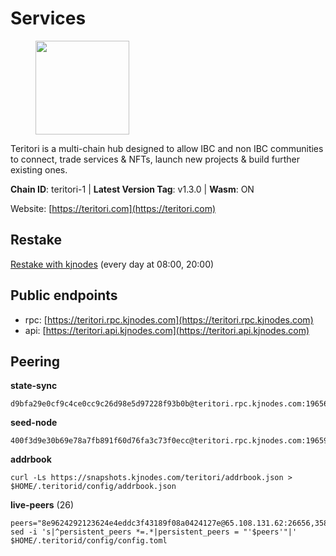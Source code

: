 # Services

<figure><img src="https://raw.githubusercontent.com/kj89/testnet_manuals/main/pingpub/logos/teritori.png" width="150" alt=""><figcaption></figcaption></figure>

Teritori is a multi-chain hub designed to allow IBC and non IBC communities  to connect, trade services & NFTs, launch new projects & build further existing ones.

**Chain ID**: teritori-1 | **Latest Version Tag**: v1.3.0 | **Wasm**: ON

Website: [https://teritori.com](https://teritori.com)

## Restake

[Restake with kjnodes](https://restake.app/teritori/torivaloper184ln03hkpt75uhrrr26f66kvcqvf4yn4nc2xjm) (every day at 08:00, 20:00)
## Public endpoints

* rpc: [https://teritori.rpc.kjnodes.com](https://teritori.rpc.kjnodes.com)
* api: [https://teritori.api.kjnodes.com](https://teritori.api.kjnodes.com)

## Peering

**state-sync**

```
d9bfa29e0cf9c4ce0cc9c26d98e5d97228f93b0b@teritori.rpc.kjnodes.com:19656
```

**seed-node**

```
400f3d9e30b69e78a7fb891f60d76fa3c73f0ecc@teritori.rpc.kjnodes.com:19659
```

**addrbook**
```
curl -Ls https://snapshots.kjnodes.com/teritori/addrbook.json > $HOME/.teritorid/config/addrbook.json
```

**live-peers** (26)
```
peers="8e9624292123624e4eddc3f43189f08a0424127e@65.108.131.62:26656,358f13bd95d91517053a58f4d30205842672837f@104.37.187.214:60656,e627e9bbff303c96e859de00e5deaaf5104911cd@51.15.228.89:26656,d9bfa29e0cf9c4ce0cc9c26d98e5d97228f93b0b@65.109.88.38:19656,ff8f8c1b4cf70f38e1c370af05a40c1845022ae8@51.79.103.43:26656,0af882985f5fa2db442eda8c9cf1dbcd87865ec5@65.109.94.221:1114,cdda30f407133027bf1322305e62ad968fad5348@96.69.133.222:26656,d956d6180e96c62315a777b1a3ed8f1ebf873e80@38.242.232.202:29656,ab03f6d2d469e0be5b7fd5cb7388c7feffc1deac@15.235.114.194:10656,5a98d637a16b16bf425a4a785c9d11a7d1e5b8a0@65.21.131.215:26736,d3b72cdd4f495dc77ca4bb4b2c76e9ce19f4f4af@144.76.90.130:26656,6ef7a8bc7a3cc0856594f12570e8f2282a099dcf@65.109.93.152:26796,ec4126b26336cd61b335345df4ff2a3fbb79338a@65.109.92.240:20026,7e6fcddab5901d18eeda4b662a499144da397028@54.37.129.164:54256,009e25e99e3f8fde86d283d4b8b0ce2f777cde53@138.201.8.248:53656,6fb98b9e316b2900fce2fd331621460a932f4d7d@65.108.15.183:51656,d43c09d1734e2135102621305aa3d15117b5d1b6@13.209.213.117:26656,bc8734c4c81fc1d0543b311914963be3954255bf@42.116.228.239:26656,40caa979c29a9930ea2b8a6249037924d308ae84@162.55.234.70:54256,3594b73f909a9c4b87cfe6a361ef8b2b51124dd5@65.109.69.59:15956,a8abf12f9b69a7d80999efe0aaafe5fcb28294d4@52.35.72.210:26656,16f90d350de14a596ebdc683ce5e703c14e40bb3@75.119.146.181:19656,29b92a4020171c20fe70e5d60f9c5d07dc9f31f7@194.163.161.146:26656,a191006e50d3af40fd253c23dae715a45fdd7415@95.179.217.1:26656,f490d88332f112ccb43f25edb11f2d6b640f69fc@51.159.130.137:26656,b52a6ec019dfa39bb052dec1406a043027e24fc8@65.144.145.234:26656"
sed -i 's|^persistent_peers *=.*|persistent_peers = "'$peers'"|' $HOME/.teritorid/config/config.toml
```

